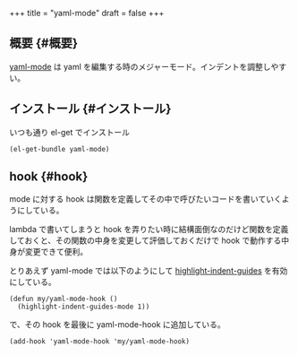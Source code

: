 +++
title = "yaml-mode"
draft = false
+++

## 概要 {#概要}

[yaml-mode](https://github.com/yoshiki/yaml-mode) は yaml を編集する時のメジャーモード。インデントを調整しやすい。


## インストール {#インストール}

いつも通り el-get でインストール

```emacs-lisp
(el-get-bundle yaml-mode)
```


## hook {#hook}

mode に対する hook は関数を定義してその中で呼びたいコードを書いていくようにしている。

lambda で書いてしまうと hook を弄りたい時に結構面倒なのだけど関数を定義しておくと、その関数の中身を変更して評価しておくだけで
hook で動作する中身が変更できて便利。

とりあえず yaml-mode では以下のようにして
[highlight-indent-guides](https://github.com/DarthFennec/highlight-indent-guides) を有効にしている。

```emacs-lisp
(defun my/yaml-mode-hook ()
  (highlight-indent-guides-mode 1))
```

で、その hook を最後に yaml-mode-hook に追加している。

```emacs-lisp
(add-hook 'yaml-mode-hook 'my/yaml-mode-hook)
```
